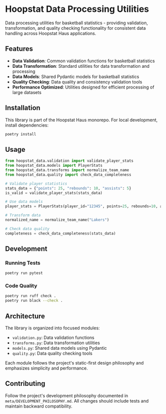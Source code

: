 # Hoopstat Data Processing Utilities

Data processing utilities for basketball statistics - providing validation, transformation, and quality checking functionality for consistent data handling across Hoopstat Haus applications.

## Features

- **Data Validation**: Common validation functions for basketball statistics
- **Data Transformation**: Standard utilities for data transformation and processing  
- **Data Models**: Shared Pydantic models for basketball statistics
- **Quality Checking**: Data quality and consistency validation tools
- **Performance Optimized**: Utilities designed for efficient processing of large datasets

## Installation

This library is part of the Hoopstat Haus monorepo. For local development, install dependencies:

```bash
poetry install
```

## Usage

```python
from hoopstat_data.validation import validate_player_stats
from hoopstat_data.models import PlayerStats
from hoopstat_data.transforms import normalize_team_name
from hoopstat_data.quality import check_data_completeness

# Validate player statistics
stats_data = {"points": 25, "rebounds": 10, "assists": 5}
is_valid = validate_player_stats(stats_data)

# Use data models
player_stats = PlayerStats(player_id="12345", points=25, rebounds=10, assists=5)

# Transform data
normalized_name = normalize_team_name("Lakers")

# Check data quality
completeness = check_data_completeness(stats_data)
```

## Development

### Running Tests

```bash
poetry run pytest
```

### Code Quality

```bash
poetry run ruff check .
poetry run black --check .
```

## Architecture

The library is organized into focused modules:

- `validation.py`: Data validation functions
- `transforms.py`: Data transformation utilities
- `models.py`: Shared data models using Pydantic
- `quality.py`: Data quality checking tools

Each module follows the project's static-first design philosophy and emphasizes simplicity and performance.

## Contributing

Follow the project's development philosophy documented in `meta/DEVELOPMENT_PHILOSOPHY.md`. All changes should include tests and maintain backward compatibility.
